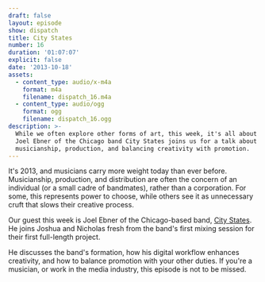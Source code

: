 ```yaml
---
draft: false
layout: episode
show: dispatch
title: City States
number: 16
duration: '01:07:07'
explicit: false
date: '2013-10-18'
assets:
  - content_type: audio/x-m4a
    format: m4a
    filename: dispatch_16.m4a
  - content_type: audio/ogg
    format: ogg
    filename: dispatch_16.ogg
description: >-
  While we often explore other forms of art, this week, it's all about music.
  Joel Ebner of the Chicago band City States joins us for a talk about
  musicianship, production, and balancing creativity with promotion.
---
```

It's 2013, and musicians carry more weight today than ever before. Musicianship, production, and distribution are often the concern of an individual (or a small cadre of bandmates), rather than a corporation. For some, this represents power to choose, while others see it as unnecessary cruft that slows their creative process.

Our guest this week is Joel Ebner of the Chicago-based band, [City States](http://citystatesmusic.com). He joins Joshua and Nicholas fresh from the band's first mixing session for their first full-length project.

He discusses the band's formation, how his digital workflow enhances creativity, and how to balance promotion with your other duties. If you're a musician, or work in the media industry, this episode is not to be missed.